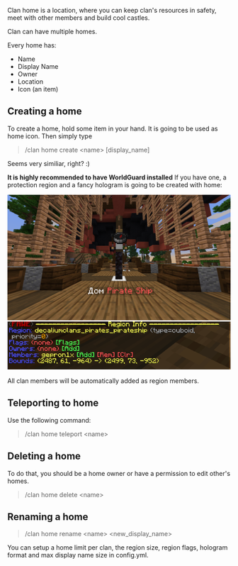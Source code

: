 Clan home is a location, where you can keep clan's resources in safety, meet with other members and build cool castles.

Clan can have multiple homes.

Every home has:

- Name
- Display Name
- Owner
- Location
- Icon (an item)
## Creating a home
To create a home, hold some item in your hand. It is going to be used as home icon.
Then simply type

> /clan home create <name\> [display_name\]

Seems very similiar, right? :)

**It is highly recommended to have WorldGuard installed**
If you have one, a protection region and a fancy hologram is going to be created with home:

![Home hologram!](home.png "Home hologram")
![Home region!](home_region.png "Home region")

All clan members will be automatically added as region members.

## Teleporting to home

Use the following command:
> /clan home teleport <name\>

## Deleting a home
To do that, you should be a home owner or have a permission to edit other's homes.

> /clan home delete <name\>

## Renaming a home

> /clan home rename <name\> <new_display_name\>


You can setup a home limit per clan, the region size, region flags, hologram format and max display name size in config.yml.














